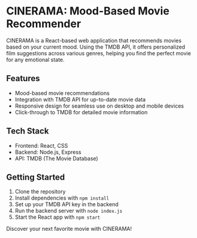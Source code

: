 # CINERAMA: Mood-Based Movie Recommender

CINERAMA is a React-based web application that recommends movies based on your current mood. Using the TMDB API, it offers personalized film suggestions across various genres, helping you find the perfect movie for any emotional state.

## Features

- Mood-based movie recommendations
- Integration with TMDB API for up-to-date movie data
- Responsive design for seamless use on desktop and mobile devices
- Click-through to TMDB for detailed movie information

## Tech Stack

- Frontend: React, CSS
- Backend: Node.js, Express
- API: TMDB (The Movie Database)

## Getting Started

1. Clone the repository
2. Install dependencies with `npm install`
3. Set up your TMDB API key in the backend
4. Run the backend server with `node index.js`
5. Start the React app with `npm start`

Discover your next favorite movie with CINERAMA!

